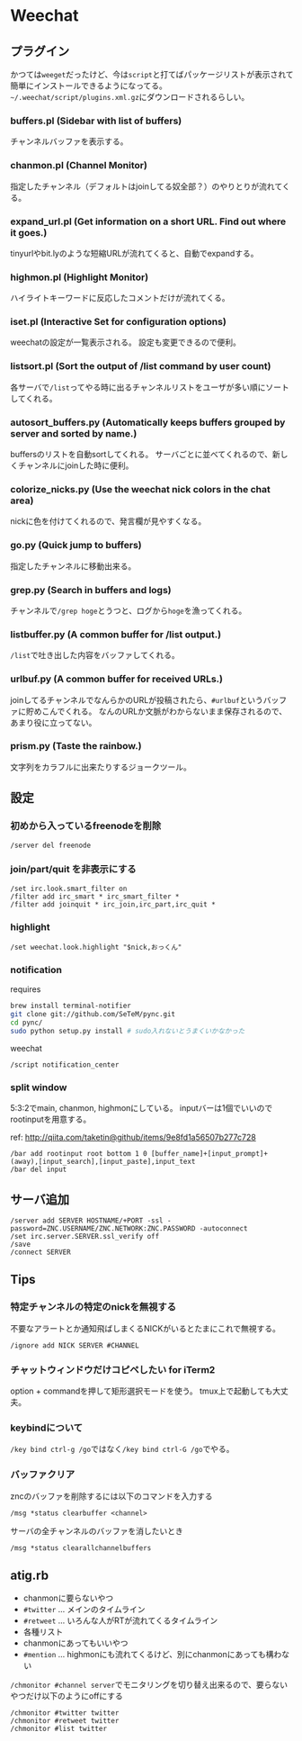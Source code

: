 # Weechat

## プラグイン

かつては`weeget`だったけど、今は`script`と打てばパッケージリストが表示されて簡単にインストールできるようになってる。
`~/.weechat/script/plugins.xml.gz`にダウンロードされるらしい。

### buffers.pl (Sidebar with list of buffers)

チャンネルバッファを表示する。

### chanmon.pl (Channel Monitor)

指定したチャンネル（デフォルトはjoinしてる奴全部？）のやりとりが流れてくる。

### expand_url.pl (Get information on a short URL. Find out where it goes.)

tinyurlやbit.lyのような短縮URLが流れてくると、自動でexpandする。

### highmon.pl (Highlight Monitor)

ハイライトキーワードに反応したコメントだけが流れてくる。

### iset.pl (Interactive Set for configuration options)

weechatの設定が一覧表示される。
設定も変更できるので便利。

### listsort.pl (Sort the output of /list command by user count)

各サーバで`/list`ってやる時に出るチャンネルリストをユーザが多い順にソートしてくれる。

### autosort_buffers.py (Automatically keeps buffers grouped by server and sorted by name.)

buffersのリストを自動sortしてくれる。
サーバごとに並べてくれるので、新しくチャンネルにjoinした時に便利。

### colorize_nicks.py (Use the weechat nick colors in the chat area)

nickに色を付けてくれるので、発言欄が見やすくなる。

### go.py (Quick jump to buffers)

指定したチャンネルに移動出来る。

### grep.py (Search in buffers and logs)

チャンネルで`/grep hoge`とうつと、ログから`hoge`を漁ってくれる。

### listbuffer.py (A common buffer for /list output.)

`/list`で吐き出した内容をバッファしてくれる。

### urlbuf.py (A common buffer for received URLs.)

joinしてるチャンネルでなんらかのURLが投稿されたら、`#urlbuf`というバッファに貯めこんでくれる。
なんのURLか文脈がわからないまま保存されるので、あまり役に立ってない。

### prism.py (Taste the rainbow.)

文字列をカラフルに出来たりするジョークツール。

## 設定

### 初めから入っているfreenodeを削除

```text
/server del freenode
```

### join/part/quit を非表示にする

```text
/set irc.look.smart_filter on 
/filter add irc_smart * irc_smart_filter *
/filter add joinquit * irc_join,irc_part,irc_quit *
```

### highlight

```text
/set weechat.look.highlight "$nick,おっくん"
```

### notification

requires

```bash
brew install terminal-notifier
git clone git://github.com/SeTeM/pync.git
cd pync/
sudo python setup.py install # sudo入れないとうまくいかなかった
```

weechat

```text
/script notification_center
```

### split window

5:3:2でmain, chanmon, highmonにしている。
inputバーは1個でいいのでrootinputを用意する。

ref: http://qiita.com/taketin@github/items/9e8fd1a56507b277c728

```text
/bar add rootinput root bottom 1 0 [buffer_name]+[input_prompt]+(away),[input_search],[input_paste],input_text
/bar del input
```

## サーバ追加

```text
/server add SERVER HOSTNAME/+PORT -ssl -password=ZNC.USERNAME/ZNC.NETWORK:ZNC.PASSWORD -autoconnect
/set irc.server.SERVER.ssl_verify off
/save
/connect SERVER
```

## Tips

### 特定チャンネルの特定のnickを無視する

不要なアラートとか通知飛ばしまくるNICKがいるとたまにこれで無視する。

```
/ignore add NICK SERVER #CHANNEL
```

### チャットウィンドウだけコピペしたい for iTerm2

option + commandを押して矩形選択モードを使う。
tmux上で起動しても大丈夫。

### keybindについて

`/key bind ctrl-g /go`ではなく`/key bind ctrl-G /go`でやる。

### バッファクリア

zncのバッファを削除するには以下のコマンドを入力する

```
/msg *status clearbuffer <channel>
```

サーバの全チャンネルのバッファを消したいとき

```
/msg *status clearallchannelbuffers
```
## atig.rb

- chanmonに要らないやつ
 - `#twitter` ... メインのタイムライン
 - `#retweet` ... いろんな人がRTが流れてくるタイムライン
 - 各種リスト
- chanmonにあってもいいやつ
 - `#mention` ... highmonにも流れてくるけど、別にchanmonにあっても構わない

`/chmonitor #channel server`でモニタリングを切り替え出来るので、要らないやつだけ以下のようにoffにする

```text
/chmonitor #twitter twitter
/chmonitor #retweet twitter
/chmonitor #list twitter
```